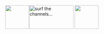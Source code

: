 <br><img src="img/trc1180.png" height="75"><img src="img/TV.GIF" alt="surf the channels..." width="140" height="75">
<img src="img/trc1180.png" height="75">
